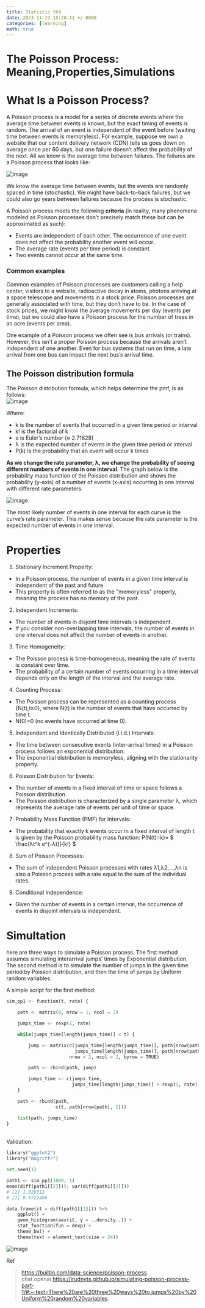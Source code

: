 ```yaml
---
title: Statistic th9
date: 2023-11-19 15:28:11 +/-0000
categories: [learning]
math: true
---
```

#  The Poisson Process: Meaning,Properties,Simulations

# What Is a Poisson Process?
A Poisson process is a model for a series of discrete events where the average time between events is known, but the exact timing of events is random. The arrival of an event is independent of the event before (waiting time between events is memoryless). For example, suppose we own a website that our content delivery network (CDN) tells us goes down on average once per 60 days, but one failure doesn’t affect the probability of the next. All we know is the average time between failures. The failures are a Poisson process that looks like: <br>

![image](https://github.com/Cheroberous/cheroberous.github.io/assets/102479391/82750ef6-4ef2-4921-a2c2-e3daa99f4a8f) <br>

We know the average time between events, but the events are randomly spaced in time (stochastic). We might have back-to-back failures, but we could also go years between failures because the process is stochastic. <br>

A Poisson process meets the following **criteria** (in reality, many phenomena modeled as Poisson processes don’t precisely match these but can be approximated as such): <br>
+ Events are independent of each other. The occurrence of one event does not affect the probability another event will occur.
+ The average rate (events per time period) is constant.
+ Two events cannot occur at the same time.

### Common examples
Common examples of Poisson processes are customers calling a help center, visitors to a website, radioactive decay in atoms, photons arriving at a space telescope and movements in a stock price. Poisson processes are generally associated with time, but they don’t have to be. In the case of stock prices, we might know the average movements per day (events per time), but we could also have a Poisson process for the number of trees in an acre (events per area).

One example of a Poisson process we often see is bus arrivals (or trains). However, this isn’t a proper Poisson process because the arrivals aren’t independent of one another. Even for bus systems that run on time, a late arrival from one bus can impact the next bus’s arrival time.

## The Poisson distribution formula
The Poisson distribution formula, which helps determine the pmf, is as follows: <br>
![image](https://github.com/Cheroberous/cheroberous.github.io/assets/102479391/b77491c4-25b1-4f68-9633-5bbf26a9d845) <br>

Where: <br>
+ k is the number of events that occurred in a given time period or interval 
+ k! is the factorial of k
+ e is Euler’s number (≈ 2.71828)
+ λ is the expected number of events in the given time period or interval
+ P(k) is the probability that an event will occur k times

**As we change the rate parameter, λ, we change the probability of seeing different numbers of events in one interval**. The graph below is the probability mass function of the Poisson distribution and shows the probability (y-axis) of a number of events (x-axis) occurring in one interval with different rate parameters. <br>

![image](https://github.com/Cheroberous/cheroberous.github.io/assets/102479391/c893b12e-122f-4241-9188-d613b12f1070) <br>

The most likely number of events in one interval for each curve is the curve’s rate parameter. This makes sense because the rate parameter is the expected number of events in one interval.


# Properties

1. Stationary Increment Property:
+ In a Poisson process, the number of events in a given time interval is independent of the past and future.
+ This property is often referred to as the "memoryless" property, meaning the process has no memory of the past.
2. Independent Increments:
+ The number of events in disjoint time intervals is independent.
+ If you consider non-overlapping time intervals, the number of events in one interval does not affect the number of events in another.
3. Time Homogeneity:
+ The Poisson process is time-homogeneous, meaning the rate of events is constant over time.
+ The probability of a certain number of events occurring in a time interval depends only on the length of the interval and the average rate.
4. Counting Process:
+ The Poisson process can be represented as a counting process  {N(t),t≥0}, where  N(t) is the number of events that have occurred by time t.
+ N(0)=0 (no events have occurred at time 0).
5. Independent and Identically Distributed (i.i.d.) Intervals:
+ The time between consecutive events (inter-arrival times) in a Poisson process follows an exponential distribution.
+ The exponential distribution is memoryless, aligning with the stationarity property.
6. Poisson Distribution for Events:
+ The number of events in a fixed interval of time or space follows a Poisson distribution.
+ The Poisson distribution is characterized by a single parameter λ, which represents the average rate of events per unit of time or space.
7. Probability Mass Function (PMF) for Intervals:
+ The probability that exactly  k events occur in a fixed interval of length t is given by the Poisson probability mass function:
P(N(t)=k)= $ \frac{λt^k e^{-λt}}{k!} $
8. Sum of Poisson Processes:
+ The sum of independent Poisson processes with rates λ1,λ2,…,λn is also a Poisson process with a rate equal to the sum of the individual rates.
9. Conditional Independence:
+ Given the number of events in a certain interval, the occurrence of events in disjoint intervals is independent.


# Simultation
here are three ways to simulate a Poisson process. The first method assumes simulating interarrival jumps’ times by Exponential distribution. The second method is to simulate the number of jumps in the given time period by Poisson distribution, and then the time of jumps by Uniform random variables.

A simple script for the first method: <br>
```python
sim_pp1 <- function(t, rate) {

    path <- matrix(0, nrow = 1, ncol = 2)

    jumps_time <- rexp(1, rate)

    while(jumps_time[length(jumps_time)] < t) {

        jump <- matrix(c(jumps_time[length(jumps_time)], path[nrow(path), 2],
                         jumps_time[length(jumps_time)], path[nrow(path), 2]  + 1),
                       nrow = 2, ncol = 2, byrow = TRUE)

        path <- rbind(path, jump)

        jumps_time <- c(jumps_time,
                        jumps_time[length(jumps_time)] + rexp(1, rate))
    }

    path <- rbind(path,
                  c(t, path[nrow(path), 2]))

    list(path, jumps_time)
}
```
<br>
Validation: <br>

```python
library("ggplot2")
library("magrittr")

set.seed(1)

path1 <- sim_pp1(1000, 1)
mean(diff(path1[[2]])); var(diff(path1[[2]]))
# [1] 1.029312
# [1] 0.9722406

data.frame(it = diff(path1[[2]])) %>%
    ggplot() +
    geom_histogram(aes(it, y = ..density..)) +
    stat_function(fun = dexp) +
    theme_bw() +
    theme(text = element_text(size = 24))
```
![image](https://github.com/Cheroberous/cheroberous.github.io/assets/102479391/08e1349f-cebe-4c74-acde-1e83dc7dc5d4)








Ref
>https://builtin.com/data-science/poisson-process <br>
>chat.openai
>https://irudnyts.github.io/simulating-poisson-process-part-1/#:~:text=There%20are%20three%20ways%20to,jumps%20by%20Uniform%20random%20variables.













